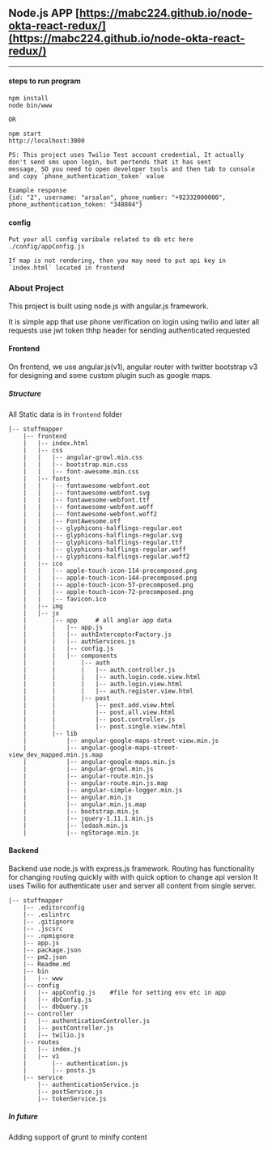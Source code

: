 ## Node.js APP [https://mabc224.github.io/node-okta-react-redux/](https://mabc224.github.io/node-okta-react-redux/)

________________________


#### steps to run program

```shell
npm install
node bin/www

OR

npm start
http://localhost:3000

PS: This project uses Twilio Test account credential, It actually don't send sms upon login, but pertends that it has sent 
message, SO you need to open developer tools and then tab to console and copy `phone_authentication_token` value

Example response
{id: "2", username: "arsalan", phone_number: "+92332000000", phone_authentication_token: "348804"}

```

#### config

```shell
Put your all config varibale related to db etc here
./config/appConfig.js

If map is not rendering, then you may need to put api key in `index.html` located in frontend 
```

### About Project

This project is built using node.js with angular.js framework.

It is simple app that use phone verification on login using twilio
and later all requests use jwt token thhp header for sending authenticated requested 


#### Frontend
On frontend, we use angular.js(v1), angular router with twitter bootstrap v3 for designing and some custom plugin such as google maps.

##### Structure
All Static data is in `frontend` folder
	
	|-- stuffmapper
		|-- frontend
		|   |-- index.html
		|   |-- css
		|   |   |-- angular-growl.min.css
		|   |   |-- bootstrap.min.css
		|   |   |-- font-awesome.min.css
		|   |-- fonts
		|   |   |-- fontawesome-webfont.eot
		|   |   |-- fontawesome-webfont.svg
		|   |   |-- fontawesome-webfont.ttf
		|   |   |-- fontawesome-webfont.woff
		|   |   |-- fontawesome-webfont.woff2
		|   |   |-- FontAwesome.otf
		|   |   |-- glyphicons-halflings-regular.eot
		|   |   |-- glyphicons-halflings-regular.svg
		|   |   |-- glyphicons-halflings-regular.ttf
		|   |   |-- glyphicons-halflings-regular.woff
		|   |   |-- glyphicons-halflings-regular.woff2
		|   |-- ico
		|   |   |-- apple-touch-icon-114-precomposed.png
		|   |   |-- apple-touch-icon-144-precomposed.png
		|   |   |-- apple-touch-icon-57-precomposed.png
		|   |   |-- apple-touch-icon-72-precomposed.png
		|   |   |-- favicon.ico
		|   |-- img
		|   |-- js
		|       |-- app		# all anglar app data
		|       |   |-- app.js
		|       |   |-- authInterceptorFactory.js
		|       |   |-- authServices.js
		|       |   |-- config.js
		|       |   |-- components
		|       |       |-- auth
		|       |       |   |-- auth.controller.js
		|       |       |   |-- auth.login.code.view.html
		|       |       |   |-- auth.login.view.html
		|       |       |   |-- auth.register.view.html
		|       |       |-- post
		|       |           |-- post.add.view.html
		|       |           |-- post.all.view.html
		|       |           |-- post.controller.js
		|       |           |-- post.single.view.html
		|       |-- lib
		|           |-- angular-google-maps-street-view.min.js
		|           |-- angular-google-maps-street-view_dev_mapped.min.js.map
		|           |-- angular-google-maps.min.js
		|           |-- angular-growl.min.js
		|           |-- angular-route.min.js
		|           |-- angular-route.min.js.map
		|           |-- angular-simple-logger.min.js
		|           |-- angular.min.js
		|           |-- angular.min.js.map
		|           |-- bootstrap.min.js
		|           |-- jquery-1.11.1.min.js
		|           |-- lodash.min.js
		|           |-- ngStorage.min.js


#### Backend

Backend use node.js with express.js framework.
Routing has functionality for changing routing quickly with with quick option to change api version
It uses Twilio for authenticate user and server all content from single server.
 
	|-- stuffmapper
		|-- .editorconfig
		|-- .eslintrc
		|-- .gitignore
		|-- .jscsrc
		|-- .npmignore
		|-- app.js
		|-- package.json
		|-- pm2.json
		|-- Readme.md
		|-- bin
		|   |-- www
		|-- config
		|   |-- appConfig.js	#file for setting env etc in app
		|   |-- dbConfig.js
		|   |-- dbQuery.js
		|-- controller
		|   |-- authenticationController.js
		|   |-- postController.js
		|   |-- twilio.js
		|-- routes
		|   |-- index.js
		|   |-- v1
		|       |-- authentication.js
		|       |-- posts.js
		|-- service
			|-- authenticationService.js
			|-- postService.js
			|-- tokenService.js


##### In future
Adding support of grunt to minify content
